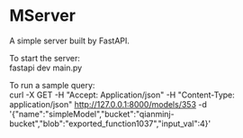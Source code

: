# MServer

A simple server built by FastAPI. 

To start the server: \
fastapi dev main.py

To run a sample query: \
curl -X GET  -H "Accept: Application/json" -H "Content-Type: application/json" http://127.0.0.1:8000/models/353 -d '{"name":"simpleModel","bucket":"qianminj-bucket","blob":"exported_function1037","input_val":4}'
